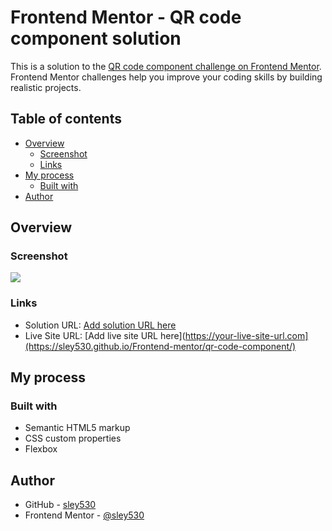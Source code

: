 # Frontend Mentor - QR code component solution

This is a solution to the [QR code component challenge on Frontend Mentor](https://www.frontendmentor.io/challenges/qr-code-component-iux_sIO_H). Frontend Mentor challenges help you improve your coding skills by building realistic projects.

## Table of contents

- [Overview](#overview)
  - [Screenshot](#screenshot)
  - [Links](#links)
- [My process](#my-process)
  - [Built with](#built-with)
- [Author](#author)

## Overview

### Screenshot

![](./screenshot.jpg)

### Links

- Solution URL: [Add solution URL here](https://your-solution-url.com)
- Live Site URL: [Add live site URL here](https://your-live-site-url.com](https://sley530.github.io/Frontend-mentor/qr-code-component/)

## My process

### Built with

- Semantic HTML5 markup
- CSS custom properties
- Flexbox

## Author

- GitHub - [sley530](https://www.your-site.com)
- Frontend Mentor - [@sley530](https://www.frontendmentor.io/profile/yourusername)
